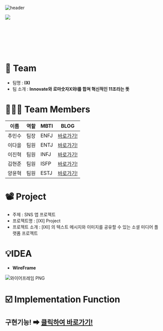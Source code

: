 ![header](https://capsule-render.vercel.app/api?type=waving&color=0:f43b47,100:453a94&height=290&section=header&text=nbCampWeek4Assignment&fontColor=ffffff&fontSize=50&animation=blink&fontAlignY=38&desc=내일배움캠프%204주차%2011조입니다!)

<img src = "https://github.com/SoftyChoo/nbCamp_week4_assignment/assets/132810978/b634d538-6104-4045-b235-93c762704fdb" align = "left"><br/><br/>

<br/>
<br/>
<br/>
<br/>

# 👾 Team
- 팀명 :  **IXI**
- 팀 소개 : **Innovate와 로마숫자X와I를 합쳐 혁신적인 11조라는 뜻**


# 🙆🏻‍♂️ Team Members

| 이름   | 역할 | MBTI        | BLOG                                        |
| ------ | ---- | ----------- | ------------------------------------------- |
| 추민수 | 팀장 | ENFJ        | [바로가기!](softychoo.github.io)            |
| 이다을 | 팀원 | ENTJ        | [바로가기!]([https://velog.io/@thundevistan](https://velog.io/@ouowinnie)) |
| 이진혁 | 팀원 | INFJ        | [바로가기!]([https://velog.io/@minjii](https://velog.io/@jh4016))   |
| 김현준 | 팀원 | ISFP        | [바로가기!]([https://velog.io/@hyunjun6133](https://velog.io/@boomshh))  |
| 양윤혁 | 팀원 | ESTJ        | [바로가기!]([https://velog.io/@playerkr](https://yangdriod.tistory.com/))  |


# 📽️ Project

- 주제 : SNS 앱 프로젝트
- 프로젝트명 : [IXI] Project
- 프로젝트 소개 : [IXI] 의 텍스트 메시지와 이미지를 공유할 수 있는 소셜 미디어 플랫폼 프로젝트



# 💡IDEA

- **WireFrame**

![와이어프레임 PNG](https://github.com/SoftyChoo/nbCamp_week4_assignment/assets/132810978/247b0123-876a-4d74-b597-72c9034e80b8)


# ☑️ Implementation Function

## 구현기능! ➡ [클릭하여 바로가기!](https://softychoo.github.io/projects/2023-08-18-IXI/)
